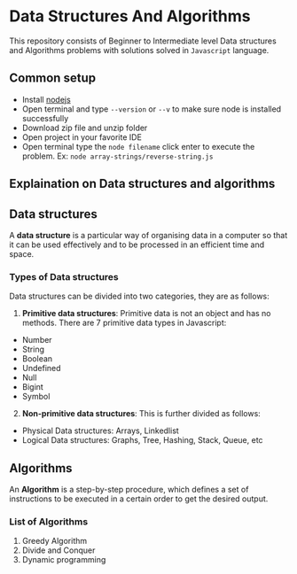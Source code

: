 # Data Structures And Algorithms

This repository consists of Beginner to Intermediate level Data structures and Algorithms problems with solutions solved in `Javascript` language.

## Common setup

- Install [nodejs](https://nodejs.org/en/download/)
- Open terminal and type `--version` or `--v` to make sure node is installed successfully
- Download zip file and unzip folder
- Open project in your favorite IDE
- Open terminal type the `node filename` click enter to execute the problem. Ex: `node array-strings/reverse-string.js`

## Explaination on Data structures and algorithms

## Data structures

A **data structure** is a particular way of organising data in a computer so that it can be used effectively and to be processed in an efficient time and space.

### Types of Data structures

Data structures can be divided into two categories, they are as follows:
1. **Primitive data structures**: Primitive data is not an object and has no methods. 
  There are 7 primitive data types in Javascript:
  * Number
  * String
  * Boolean
  * Undefined
  * Null
  * Bigint
  * Symbol

2. **Non-primitive data structures**: This is further divided as follows:
* Physical Data structures: Arrays, Linkedlist
* Logical Data structures: Graphs, Tree, Hashing, Stack, Queue, etc

## Algorithms

An **Algorithm** is a step-by-step procedure, which defines a set of instructions to be executed in a certain order to get the desired output.

### List of Algorithms

1. Greedy Algorithm
2. Divide and Conquer
3. Dynamic programming

